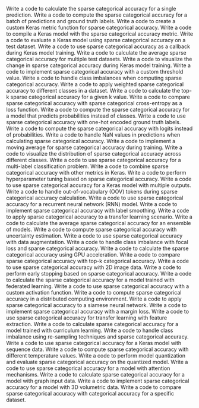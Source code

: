 Write a code to calculate the sparse categorical accuracy for a single prediction.
Write a code to compute the sparse categorical accuracy for a batch of predictions and ground truth labels.
Write a code to create a custom Keras metric function for sparse categorical accuracy.
Write a code to compile a Keras model with the sparse categorical accuracy metric.
Write a code to evaluate a Keras model using sparse categorical accuracy on a test dataset.
Write a code to use sparse categorical accuracy as a callback during Keras model training.
Write a code to calculate the average sparse categorical accuracy for multiple test datasets.
Write a code to visualize the change in sparse categorical accuracy during Keras model training.
Write a code to implement sparse categorical accuracy with a custom threshold value.
Write a code to handle class imbalances when computing sparse categorical accuracy.
Write a code to apply weighted sparse categorical accuracy to different classes in a dataset.
Write a code to calculate the top-k sparse categorical accuracy for a given k value.
Write a code to compare sparse categorical accuracy with sparse categorical cross-entropy as a loss function.
Write a code to compute the sparse categorical accuracy for a model that predicts probabilities instead of classes.
Write a code to use sparse categorical accuracy with one-hot encoded ground truth labels.
Write a code to compute the sparse categorical accuracy with logits instead of probabilities.
Write a code to handle NaN values in predictions when calculating sparse categorical accuracy.
Write a code to implement a moving average for sparse categorical accuracy during training.
Write a code to visualize the distribution of sparse categorical accuracy across different classes.
Write a code to use sparse categorical accuracy for a multi-label classification problem.
Write a code to combine sparse categorical accuracy with other metrics in Keras.
Write a code to perform hyperparameter tuning based on sparse categorical accuracy.
Write a code to use sparse categorical accuracy for a Keras model with multiple outputs.
Write a code to handle out-of-vocabulary (OOV) tokens during sparse categorical accuracy calculation.
Write a code to use sparse categorical accuracy for a recurrent neural network (RNN) model.
Write a code to implement sparse categorical accuracy with label smoothing.
Write a code to apply sparse categorical accuracy to a transfer learning scenario.
Write a code to calculate the average sparse categorical accuracy for an ensemble of models.
Write a code to compute sparse categorical accuracy with uncertainty estimation.
Write a code to use sparse categorical accuracy with data augmentation.
Write a code to handle class imbalance with focal loss and sparse categorical accuracy.
Write a code to calculate the sparse categorical accuracy using GPU acceleration.
Write a code to compare sparse categorical accuracy with top-k categorical accuracy.
Write a code to use sparse categorical accuracy with 2D image data.
Write a code to perform early stopping based on sparse categorical accuracy.
Write a code to calculate the sparse categorical accuracy for a model trained with federated learning.
Write a code to use sparse categorical accuracy with a custom activation function.
Write a code to compute sparse categorical accuracy in a distributed computing environment.
Write a code to apply sparse categorical accuracy to a siamese neural network.
Write a code to implement sparse categorical accuracy with a margin loss.
Write a code to use sparse categorical accuracy for transfer learning with feature extraction.
Write a code to calculate sparse categorical accuracy for a model trained with curriculum learning.
Write a code to handle class imbalance using re-sampling techniques and sparse categorical accuracy.
Write a code to use sparse categorical accuracy for a Keras model with sequence data.
Write a code to compute sparse categorical accuracy with different temperature values.
Write a code to perform model quantization and evaluate sparse categorical accuracy on the quantized model.
Write a code to use sparse categorical accuracy for a model with attention mechanisms.
Write a code to calculate sparse categorical accuracy for a model with graph input data.
Write a code to implement sparse categorical accuracy for a model with 3D volumetric data.
Write a code to compare sparse categorical accuracy with categorical accuracy for a specific dataset.